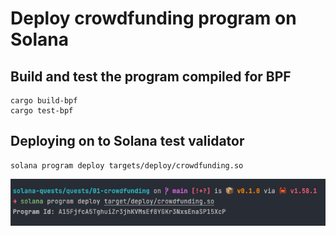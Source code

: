 # Deploy crowdfunding program on Solana

## Build and test the program compiled for BPF

```shell
cargo build-bpf
cargo test-bpf
```

## Deploying on to Solana test validator

```shell
solana program deploy targets/deploy/crowdfunding.so
```

![Deployment screenshot](./images/program_deploy.png "Deployment screenshot")
